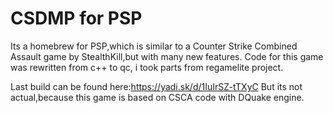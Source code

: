 # CSDMP for PSP
Its a homebrew for PSP,which is similar to a Counter Strike Combined Assault game by StealthKill,but with many new features.
Code for this game was rewritten from c++ to qc, i took parts from regamelite project.

Last build can be found here:https://yadi.sk/d/1IuIrSZ-tTXyC
But its not actual,because this game is based on CSCA code with DQuake engine.
